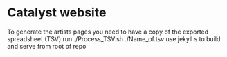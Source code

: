 # Catalyst website

To generate the artists pages you need to have a copy of the exported spreadsheet (TSV)
run ./Process_TSV.sh ./Name_of.tsv
use jekyll s to build and serve from root of repo
